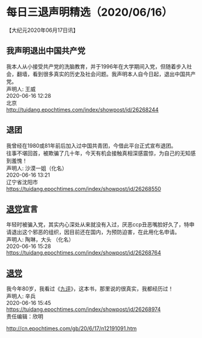 # 每日三退声明精选（2020/06/16）
  
  
【大纪元2020年06月17日讯】  
## 我声明退出中国共产党  
我本人从小接受共产党的洗脑教育，并于1996年在大学期间入党，但随着步入社会，翻墙，看到很多真实的历史及社会问题。我声明本人自今日起，退出中国共产党。  
声明人: 王威  
2020-06-16 12:28  
北京  
http://tuidang.epochtimes.com/index/showpost/id/26268244  
## 退团  
我曾经在1980或81年前后加入过中国共青团，今借此平台正式宣布退团。  
往事不堪回首，被欺骗了几十年，今天有机会接触真相深感震惊，为自己的无知感到羞愧！  
声明人: 沙漠一姐（化名）  
2020-06-16 13:21  
辽宁省沈阳市  
https://tuidang.epochtimes.com/index/showpost/id/26268550  
## <a href="http://cn.epochtimes.com/gb/tag/%E9%80%80%E5%85%9A.html">退党</a>宣言  
年轻时被骗入党，其实内心深处从来就没有入过，厌恶ccp丑恶嘴脸好久了，特申请退出这个邪恶的组织，因目前还在国内，为预防迫害，在此用化名申请。  
声明人: 陶琳，大头 （化名）  
2020-06-16 15:28  
https://tuidang.epochtimes.com/index/showpost/id/26268764  
## <a href="http://cn.epochtimes.com/gb/tag/%E9%80%80%E5%85%9A.html">退党</a>  
我今年80岁，我看过《<a href="http://cn.epochtimes.com/gb/tag/%E4%B9%9D%E8%AF%84.html">九评</a>》，这本书，那里说的很真实，我都经历过！  
声明人: 辛兵  
2020-06-16 15:45  
https://tuidang.epochtimes.com/index/showpost/id/26268974  
责任编辑：欣明  
  
  
  
http://cn.epochtimes.com/gb/20/6/17/n12191091.htm
